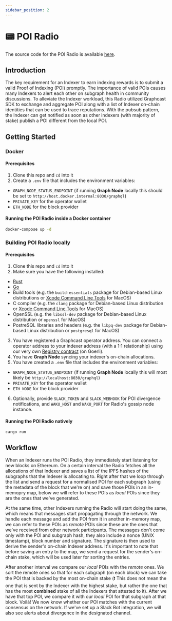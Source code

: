 ```yaml
---
sidebar_position: 2
---
```


# 📟 POI Radio

The source code for the POI Radio is available [here](https://github.com/graphops/poi-radio).

## Introduction

The key requirement for an Indexer to earn indexing rewards is to submit a valid Proof of Indexing (POI) promptly. The importance of valid POIs causes many Indexers to alert each other on subgraph health in community discussions. To alleviate the Indexer workload, this Radio utilized Graphcast SDK to exchange and aggregate POI along with a list of Indexer on-chain identities that can be used to trace reputations. With the pubsub pattern, the Indexer can get notified as soon as other indexers (with majority of stake) publish a POI different from the local POI.

## Getting Started

### Docker

#### Prerequisites

1. Clone this repo and `cd` into it
2. Create a `.env` file that includes the environment variables:

- `GRAPH_NODE_STATUS_ENDPOINT` (if running **Graph Node** locally this should be set to `http://host.docker.internal:8030/graphql`)
- `PRIVATE_KEY` for the operator wallet
- `ETH_NODE` for the block provider

#### Running the POI Radio inside a Docker container

```bash
docker-compose up -d
```

### Building POI Radio locally

#### Prerequisites

1. Clone this repo and `cd` into it
2. Make sure you have the following installed:

- [Rust](https://www.rust-lang.org/tools/install)
- [Go](https://go.dev/doc/install)
- Build tools (e.g. the `build-essentials` package for Debian-based Linux distributions or [Xcode Command Line Tools](https://mac.install.guide/commandlinetools/index.html) for MacOS)
- C compiler (e.g. the `clang` package for Debian-based Linux distribution or [Xcode Command Line Tools](https://mac.install.guide/commandlinetools/index.html) for MacOS)
- OpenSSL (e.g. the `libssl-dev` package for Debian-based Linux distribution or `openssl` for MacOS)
- PostreSQL libraries and headers (e.g. the `libpq-dev` package for Debian-based Linux distribution or `postgresql` for MacOS)

3. You have registered a Graphcast operator address. You can connect a operator address to your indexer address (with a 1:1 relationship) using our very own [Registry contract](https://goerli.etherscan.io/address/0x1e408c2cf66fd3afcea0f49dc44c9f4db5575e79) (on Goerli).
4. You have **Graph Node** syncing your indexer's on-chain allocations.
5. You have created a `.env` file that includes the environment variables:

- `GRAPH_NODE_STATUS_ENDPOINT` (if running **Graph Node** locally this will most likely be `http://localhost:8030/graphql`)
- `PRIVATE_KEY` for the operator wallet
- `ETH_NODE` for the block provider

6. Optionally, provide `SLACK_TOKEN` and `SLACK_WEBHOOK` for POI divergence notifications, and `WAKU_HOST` and `WAKU_PORT` for Radio's gossip node instance.

#### Running the POI Radio natively

```
cargo run
```

## Workflow

When an Indexer runs the POI Radio, they immediately start listening for new blocks on Ethereum. On a certain interval the Radio fetches all the allocations of that Indexer and saves a list of the IPFS hashes of the subgraphs that the Indexer is allocating to. Right after that we loop through the list and send a request for a normalised POI for each subgraph (using the metadata of the block that we're on) and save those POIs in an in-memopry map, below we will refer to these POIs as _local_ POIs since they are the ones that we've generated.

At the same time, other Indexers running the Radio will start doing the same, which means that messages start propagating through the network. We handle each message and add the POI from it in another in-memory map, we can refer to these POIs as _remote_ POIs since these are the ones that we've received from other network participants. The messages don't come only with the POI and subgraph hash, they also include a nonce (UNIX timestamp), block number and signature. The signature is then used to derive the sender's on-chain Indexer address. It's important to note that before saving an entry to the map, we send a request for the sender's on-chain stake, which will be used later for sorting the entries.

After another interval we compare our _local_ POIs with the _remote_ ones. We sort the remote ones so that for each subgraph (on each block) we can take the POI that is backed by the most on-chain stake (❗ This does not mean the one that is sent by the Indexer with the highest stake, but rather the one that has the most **combined** stake of all the Indexers that attested to it). After we have that top POI, we compare it with our _local_ POI for that subgraph at that block. Voilà! We now know whether our POI matches with the current consensus on the network. If we've set up a Slack Bot integration, we will also see alerts about divergence in the designated channel.
